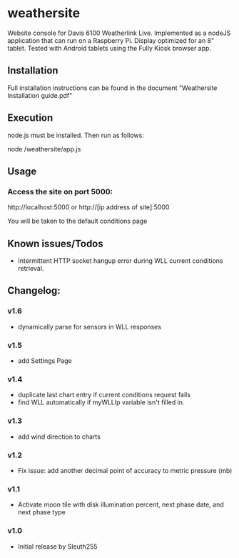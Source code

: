 
# weathersite

Website console for Davis 6100 Weatherlink Live.  Implemented as a nodeJS application that can run on a Raspberry Pi.  Display optimized for an 8" tablet.  Tested with Android tablets using the Fully Kiosk browser app. 




## Installation

Full installation instructions can be found in the document "Weathersite Installation guide.pdf"

## Execution

node.js must be installed.  Then run as follows:

node /weathersite/app.js


## Usage

### Access the site on port 5000:

http://localhost:5000
or
http://[ip address of site]:5000

You will be taken to the default conditions page


## Known issues/Todos
* Intermittent HTTP socket hangup error during WLL current conditions retrieval.
 

## Changelog:

### v1.6
* dynamically parse for sensors in WLL responses

### v1.5
* add Settings Page

### v1.4
* duplicate last chart entry if current conditions request fails
* find WLL automatically if myWLLIp variable isn't filled in.

### v1.3
* add wind direction to charts

### v1.2
* Fix issue: add another decimal point of accuracy to metric pressure (mb)

### v1.1
* Activate moon tile with disk illumination percent, next phase date, and next phase type

### v1.0
* Initial release by Sleuth255
